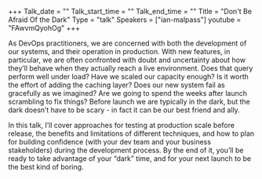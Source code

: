 +++
Talk_date = ""
Talk_start_time = ""
Talk_end_time = ""
Title = "Don't Be Afraid Of the Dark"
Type = "talk"
Speakers = ["ian-malpass"]
youtube = "FAwvmQyohOg"
+++

As DevOps practitioners, we are concerned with both the development of our systems, and their operation in production. With new features, in particular, we are often confronted with doubt and uncertainty about how they’ll behave when they actually reach a live environment. Does that query perform well under load? Have we scaled our capacity enough? Is it worth the effort of adding the caching layer? Does our new system fail as gracefully as we imagined? Are we going to spend the weeks after launch scrambling to fix things? Before launch we are typically in the dark, but the dark doesn’t have to be scary - in fact it can be our best friend and ally.

In this talk, I’ll cover approaches for testing at production scale before release, the benefits and limitations of different techniques, and how to plan for building confidence (with your dev team and your business stakeholders) during the development process. By the end of it, you’ll be ready to take advantage of your “dark” time, and for your next launch to be the best kind of boring.
